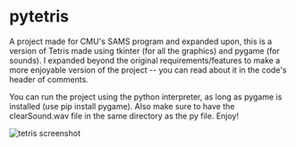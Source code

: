 # pytetris

A project made for CMU's SAMS program and expanded upon, this is a version of Tetris made using tkinter (for all the graphics) and pygame (for sounds). I expanded beyond the original requirements/features to make a more enjoyable version of the project -- you can read about it in the code's header of comments.

You can run the project using the python interpreter, as long as pygame is installed (use pip install pygame). Also make sure to have the clearSound.wav file in the same directory as the py file. Enjoy!

![tetris screenshot](https://i.imgur.com/wxmK92L.png)
